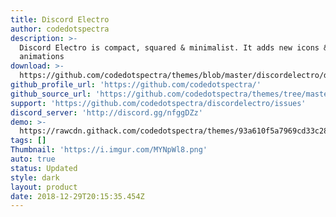 ```yaml
---
title: Discord Electro
author: codedotspectra
description: >-
  Discord Electro is compact, squared & minimalist. It adds new icons &
  animations
download: >-
  https://github.com/codedotspectra/themes/blob/master/discordelectro/discordelectro.theme.css
github_profile_url: 'https://github.com/codedotspectra/'
github_source_url: 'https://github.com/codedotspectra/themes/tree/master/discordelectro'
support: 'https://github.com/codedotspectra/discordelectro/issues'
discord_server: 'http://discord.gg/nfggDZz'
demo: >-
  https://rawcdn.githack.com/codedotspectra/themes/93a610f5a7969cd33c286a68816ab428f2e2b1a3/discordelectro/discordelectro.theme.css
tags: []
Thumbnail: 'https://i.imgur.com/MYNpWl8.png'
auto: true
status: Updated
style: dark
layout: product
date: 2018-12-29T20:15:35.454Z
---
```


